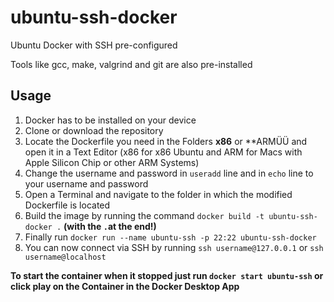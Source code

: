 # ubuntu-ssh-docker
Ubuntu Docker with SSH pre-configured

Tools like gcc, make, valgrind and git are also pre-installed

## Usage

  1.  Docker has to be installed on your device
  2.  Clone or download the repository
  3.  Locate the Dockerfile you need in the Folders **x86** or **ARMÜÜ and open it in a Text Editor (x86 for x86 Ubuntu and ARM for Macs with Apple Silicon Chip or other ARM Systems)
  4.  Change the username and password in `useradd` line and in `echo` line to your username and password
  5.  Open a Terminal and navigate to the folder in which the modified Dockerfile is located
  6.  Build the image by running the command `docker build -t ubuntu-ssh-docker .` **(with the `.`at the end!)**
  7.  Finally run `docker run --name ubuntu-ssh -p 22:22 ubuntu-ssh-docker` 
  8.  You can now connect via SSH by running `ssh username@127.0.0.1` or `ssh username@localhost`

**To start the container when it stopped just run `docker start ubuntu-ssh` or click play on the Container in the Docker Desktop App**
